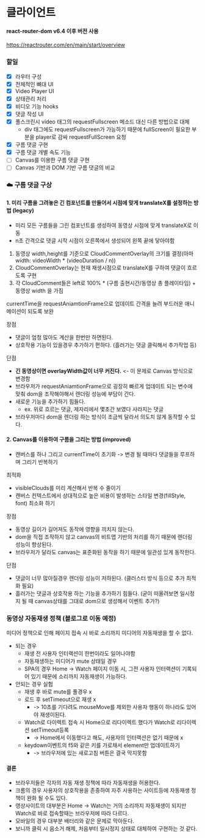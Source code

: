 # 클라이언트

#### react-router-dom v6.4 이후 버전 사용

https://reactrouter.com/en/main/start/overview

### 할일

- [x] 라우터 구성
- [x] 전체적인 뼈대 UI
- [x] Video Player UI
- [x] 상태관리 처리
- [x] 비디오 기능 hooks
- [x] 댓글 작성 UI
- [x] 풀스크린시 video 태그의 requestFullscreen 메소드 대신 다른 방법으로 대체
  - div 태그에도 requestFullscreen가 가능하기 때문에 fullScreen이 필요한 부분을 player로 감싸 requestFullScreen 요청
- [x] 구름 댓글 구현
- [x] 구름 댓글 개별 속도 기능
- [ ] Canvas를 이용한 구름 댓글 구현
- [ ] Canvas 기반과 DOM 기반 구름 댓글의 비교

### ☁️ 구름 댓글 구상

#### 1. 미리 구름을 그려놓은 긴 컴포넌트를 만들어서 시점에 맞게 translateX를 설정하는 방법 (legacy)

- 미리 모든 구름들을 그린 컴포넌트를 생성하여 동영상 시점에 맞게 translateX로 이동
- n초 간격으로 댓글 시작 시점이 오른쪽에서 생성되어 왼쪽 끝에 닿아야함

1. 동영상 width,height를 기준으로 CloudCommentOverlay의 크기를 결정(아마 width: videoWidth \* (videoDuration / n))
2. CloudCommentOverlay는 현재 재생시점으로 translateX를 구하여 댓글이 흐르도록 구현
3. 각 CloudComment들은 left로 100% \* (구름 출현시간/동영상 총 플레이타임) + 동영상 width 을 가짐

currentTime을 requestAniamtionFrame으로 업데이트 간격을 늘려 부드러운 애니메이션이 되도록 보완

장점

- 댓글이 엄청 많아도 계산을 한번만 하면된다.
- 상호작용 기능이 있을경우 추가하기 편하다. (흘러가는 댓글 클릭해서 추가작업 등)

단점

- **긴 동영상이면 overlayWidth값이 너무 커진다.** <- 이 문제로 Canvas 방식으로 변경함
- 브라우저가 requestAniamtionFrame으로 굉장히 빠르게 업데이트 되는 변수에 맞춰 dom을 조작해야해서 렌더링 성능에 부담이 간다.
- 새로운 기능을 추가하기 힘들다.
  - ex. 위로 흐르는 댓글, 제자리에서 몇초간 보였다 사라지는 댓글
- 브라우저마다 dom을 렌더링 하는 방식이 조금씩 달라서 의도치 않게 동작할 수 있다.

#### 2. Canvas를 이용하여 구름을 그리는 방법 (improved)

- 캔버스를 하나 그리고 currentTime이 초기화 -> 변경 될 때마다 댓글들을 루프하며 그리기 반복하기

최적화

- visibleClouds를 미리 계산해서 반복 수 줄이기
- 캔버스 컨텍스트에서 상대적으로 높은 비용이 발생하는 스타일 변경(fillStyle, font) 최소화 하기

장점

- 동영상 길이가 길어져도 동작에 영향을 끼치지 않는다.
- dom을 직접 조작하지 않고 canvas의 비트맵 기반의 처리를 하기 때문에 렌더링 성능이 향상된다.
- 브라우저가 달라도 canvas는 표준화된 동작을 하기 때문에 일관성 있게 동작한다.

단점

- 댓글이 너무 많아질경우 렌더링 성능이 저하된다. (클러스터 방식 등으로 추가 최적화 필요)
- 흘러가는 댓글과 상호작용 하는 기능을 추가하기 힘들다. (굳이 떠올려보면 일시정지 될 때 canvas상태를 그대로 dom으로 생성해서 이벤트 추가?)

### 동영상 자동재생 정책 (블로그로 이동 예정)

미디어 정책으로 인해 페이지 접속 시 바로 소리까지 미디어의 자동재생을 할 수 없다.

- 되는 경우
  - 재생 전 사용자 인터랙션이 한번이라도 일어나야함
  - 자동재생하는 미디어가 mute 상태일 경우
  - SPA의 경우 Home -> Watch 페이지 이동 시, 그전 사용자 인터랙션이 기록되어 있기 때문에 소리까지 자동재생이 가능하다.
- 안되는 경우 실험
  - 재생 후 바로 mute를 풀경우 x
  - 로드 후 setTimeout으로 재생 x
    - -> 10초를 기다려도 mouseMove를 제외한 사용자 행동이 하나라도 있어야 재생이된다.
  - Watch로 다이렉트 접속 시 Home으로 리다이렉트 했다가 Watch로 리다이렉션 setTimeout등록
    - -> Home에서 이동했다고 해도, 사용자의 인터랙션은 없기 때문에 x
  - keydown이벤트의 f5와 같은 키를 가로채서 element만 업데이트하기
    - -> 브라우저에 있는 새로고침 버튼은 결국 막지못함

#### 결론

- 브라우저들은 각자의 자동 재생 정책에 따라 자동재생을 허용한다.
- 크롬의 경우 사용자의 상호작용을 존중하여 자주 사용하는 사이트등에 자동재생 정책이 완화 될 수도 있다.
- 영상사이트의 대부분은 Home -> Watch는 거의 소리까지 자동재생이 되지만 Watch로 바로 접속할때는 브라우저에 따라 다르다.
- 모바일의 경우 대부분 배터리와 같은 문제로 막아둔다.
- 보니까 클릭 시 음소거 해제, 처음부터 일시정지 상태로 대체하여 구현하는 것 같다.
